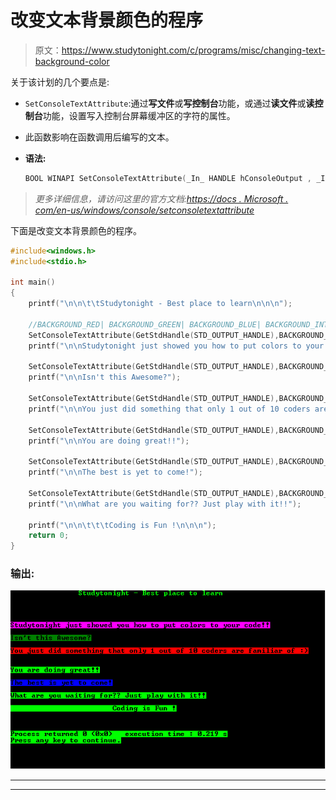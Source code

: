 # 改变文本背景颜色的程序

> 原文：<https://www.studytonight.com/c/programs/misc/changing-text-background-color>

关于该计划的几个要点是:

*   `SetConsoleTextAttribute`:通过**写文件**或**写控制台**功能，或通过**读文件**或**读控制台**功能，设置写入控制台屏幕缓冲区的字符的属性。
*   此函数影响在函数调用后编写的文本。
*   **语法:**

    ```cpp
    BOOL WINAPI SetConsoleTextAttribute(_In_ HANDLE hConsoleOutput , _In_ WORD wAttributes);
    ```

> *更多详细信息，请访问这里的官方文档:[https://docs . Microsoft . com/en-us/windows/console/setconsoletextattribute](https://docs.microsoft.com/en-us/windows/console/setconsoletextattribute)*

下面是改变文本背景颜色的程序。

```cpp
#include<windows.h>
#include<stdio.h>

int main()
{
    printf("\n\n\t\tStudytonight - Best place to learn\n\n\n");

    //BACKGROUND_RED| BACKGROUND_GREEN| BACKGROUND_BLUE| BACKGROUND_INTENSITY
    SetConsoleTextAttribute(GetStdHandle(STD_OUTPUT_HANDLE),BACKGROUND_BLUE|BACKGROUND_RED|BACKGROUND_INTENSITY);
    printf("\n\nStudytonight just showed you how to put colors to your code!!");

    SetConsoleTextAttribute(GetStdHandle(STD_OUTPUT_HANDLE),BACKGROUND_GREEN);
    printf("\n\nIsn't this Awesome?");

    SetConsoleTextAttribute(GetStdHandle(STD_OUTPUT_HANDLE),BACKGROUND_INTENSITY|BACKGROUND_RED);
    printf("\n\nYou just did something that only 1 out of 10 coders are familiar of :)\n");

    SetConsoleTextAttribute(GetStdHandle(STD_OUTPUT_HANDLE),BACKGROUND_GREEN|BACKGROUND_INTENSITY);
    printf("\n\nYou are doing great!!");

    SetConsoleTextAttribute(GetStdHandle(STD_OUTPUT_HANDLE),BACKGROUND_BLUE|BACKGROUND_INTENSITY);
    printf("\n\nThe best is yet to come!");

    SetConsoleTextAttribute(GetStdHandle(STD_OUTPUT_HANDLE),BACKGROUND_GREEN|BACKGROUND_INTENSITY);
    printf("\n\nWhat are you waiting for?? Just play with it!!");

    printf("\n\n\t\t\tCoding is Fun !\n\n\n");
    return 0;
}
```

### 输出:

![C program out for Changing text background color](img/8a7a3a67971bf17440ef810fe7d585e9.png)

* * *

* * *